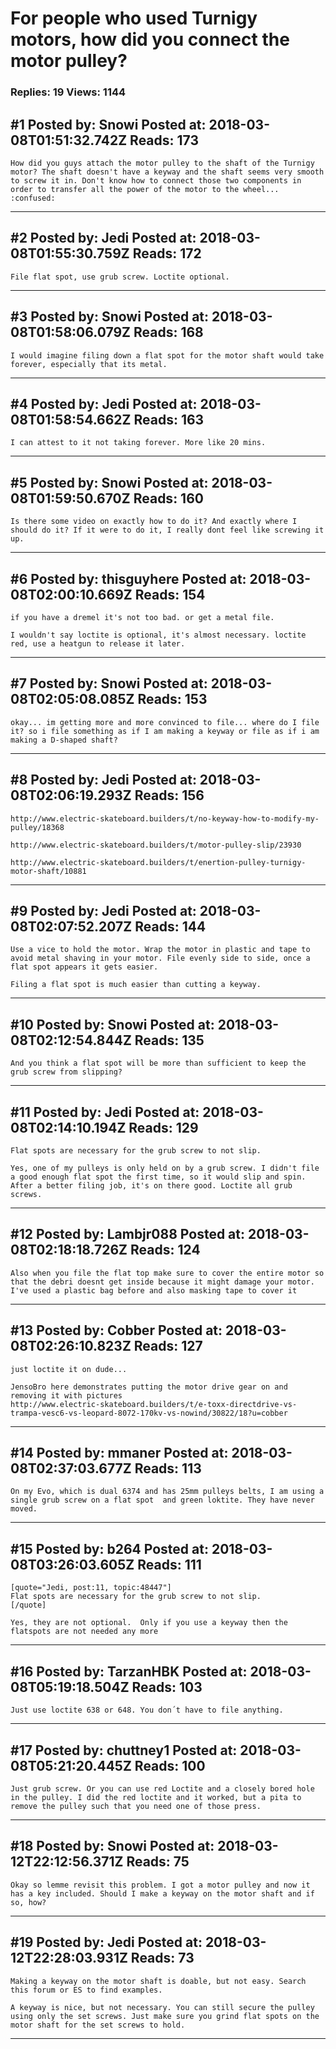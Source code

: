 # For people who used Turnigy motors, how did you connect the motor pulley?

### Replies: 19 Views: 1144

## \#1 Posted by: Snowi Posted at: 2018-03-08T01:51:32.742Z Reads: 173

```
How did you guys attach the motor pulley to the shaft of the Turnigy motor? The shaft doesn't have a keyway and the shaft seems very smooth to screw it in. Don't know how to connect those two components in order to transfer all the power of the motor to the wheel... :confused:
```

---
## \#2 Posted by: Jedi Posted at: 2018-03-08T01:55:30.759Z Reads: 172

```
File flat spot, use grub screw. Loctite optional.
```

---
## \#3 Posted by: Snowi Posted at: 2018-03-08T01:58:06.079Z Reads: 168

```
I would imagine filing down a flat spot for the motor shaft would take forever, especially that its metal.
```

---
## \#4 Posted by: Jedi Posted at: 2018-03-08T01:58:54.662Z Reads: 163

```
I can attest to it not taking forever. More like 20 mins.
```

---
## \#5 Posted by: Snowi Posted at: 2018-03-08T01:59:50.670Z Reads: 160

```
Is there some video on exactly how to do it? And exactly where I should do it? If it were to do it, I really dont feel like screwing it up.
```

---
## \#6 Posted by: thisguyhere Posted at: 2018-03-08T02:00:10.669Z Reads: 154

```
if you have a dremel it's not too bad. or get a metal file. 

I wouldn't say loctite is optional, it's almost necessary. loctite red, use a heatgun to release it later.
```

---
## \#7 Posted by: Snowi Posted at: 2018-03-08T02:05:08.085Z Reads: 153

```
okay... im getting more and more convinced to file... where do I file it? so i file something as if I am making a keyway or file as if i am making a D-shaped shaft?
```

---
## \#8 Posted by: Jedi Posted at: 2018-03-08T02:06:19.293Z Reads: 156

```
http://www.electric-skateboard.builders/t/no-keyway-how-to-modify-my-pulley/18368

http://www.electric-skateboard.builders/t/motor-pulley-slip/23930

http://www.electric-skateboard.builders/t/enertion-pulley-turnigy-motor-shaft/10881
```

---
## \#9 Posted by: Jedi Posted at: 2018-03-08T02:07:52.207Z Reads: 144

```
Use a vice to hold the motor. Wrap the motor in plastic and tape to avoid metal shaving in your motor. File evenly side to side, once a flat spot appears it gets easier.

Filing a flat spot is much easier than cutting a keyway.
```

---
## \#10 Posted by: Snowi Posted at: 2018-03-08T02:12:54.844Z Reads: 135

```
And you think a flat spot will be more than sufficient to keep the grub screw from slipping?
```

---
## \#11 Posted by: Jedi Posted at: 2018-03-08T02:14:10.194Z Reads: 129

```
Flat spots are necessary for the grub screw to not slip.

Yes, one of my pulleys is only held on by a grub screw. I didn't file a good enough flat spot the first time, so it would slip and spin. After a better filing job, it's on there good. Loctite all grub screws.
```

---
## \#12 Posted by: Lambjr088 Posted at: 2018-03-08T02:18:18.726Z Reads: 124

```
Also when you file the flat top make sure to cover the entire motor so that the debri doesnt get inside because it might damage your motor. I've used a plastic bag before and also masking tape to cover it
```

---
## \#13 Posted by: Cobber Posted at: 2018-03-08T02:26:10.823Z Reads: 127

```
just loctite it on dude...

JensoBro here demonstrates putting the motor drive gear on and removing it with pictures
http://www.electric-skateboard.builders/t/e-toxx-directdrive-vs-trampa-vesc6-vs-leopard-8072-170kv-vs-nowind/30822/18?u=cobber
```

---
## \#14 Posted by: mmaner Posted at: 2018-03-08T02:37:03.677Z Reads: 113

```
On my Evo, which is dual 6374 and has 25mm pulleys belts, I am using a single grub screw on a flat spot  and green loktite. They have never moved.
```

---
## \#15 Posted by: b264 Posted at: 2018-03-08T03:26:03.605Z Reads: 111

```
[quote="Jedi, post:11, topic:48447"]
Flat spots are necessary for the grub screw to not slip.
[/quote]

Yes, they are not optional.  Only if you use a keyway then the flatspots are not needed any more
```

---
## \#16 Posted by: TarzanHBK Posted at: 2018-03-08T05:19:18.504Z Reads: 103

```
Just use loctite 638 or 648. You don´t have to file anything.
```

---
## \#17 Posted by: chuttney1 Posted at: 2018-03-08T05:21:20.445Z Reads: 100

```
Just grub screw. Or you can use red Loctite and a closely bored hole in the pulley. I did the red loctite and it worked, but a pita to remove the pulley such that you need one of those press.
```

---
## \#18 Posted by: Snowi Posted at: 2018-03-12T22:12:56.371Z Reads: 75

```
Okay so lemme revisit this problem. I got a motor pulley and now it has a key included. Should I make a keyway on the motor shaft and if so, how?
```

---
## \#19 Posted by: Jedi Posted at: 2018-03-12T22:28:03.931Z Reads: 73

```
Making a keyway on the motor shaft is doable, but not easy. Search this forum or ES to find examples.

A keyway is nice, but not necessary. You can still secure the pulley using only the set screws. Just make sure you grind flat spots on the motor shaft for the set screws to hold.
```

---
